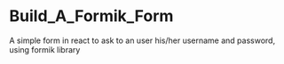 # Build_A_Formik_Form
A simple form in react to ask to an user his/her username and password, using formik library
